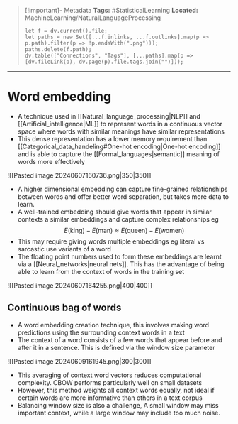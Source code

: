 > [!important]- Metadata
> **Tags:** #StatisticalLearning 
> **Located:** MachineLearning/NaturalLanguageProcessing
> ```dataviewjs
> let f = dv.current().file;
> let paths = new Set([...f.inlinks, ...f.outlinks].map(p => p.path).filter(p => !p.endsWith(".png")));
> paths.delete(f.path);
> dv.table(["Connections", "Tags"], [...paths].map(p => [dv.fileLink(p), dv.page(p).file.tags.join("")]));
> ```

___
# Word embedding
- A technique used in [[Natural_language_processing|NLP]] and [[Artificial_intelligence|ML]] to represent words in a continuous vector space where words with similar meanings have similar representations
- This dense representation has a lower memory requirement than [[Categorical_data_handeling#One-hot encoding|One-hot encoding]]  and is able to capture the [[Formal_languages|semantic]] meaning of words more effectively 


![[Pasted image 20240607160736.png|350|350]]

- A higher dimensional embedding can capture fine-grained relationships between words and offer better word separation, but takes more data to learn. 
- A well-trained embedding should give words that appear in similar contexts a similar embeddings and capture complex relationships eg
$$E(\text{king})-E(\text{man})\approx E(\text{queen})-E(\text{women})$$
- This may require giving words multiple embeddings eg literal vs sarcastic use variants of a word
- The floating point numbers used to form these embeddings are learnt via a [[Neural_networks|neural nets]]. This has the advantage of being able to learn from the context of words in the training set

![[Pasted image 20240607164255.png|400|400]]

## Continuous bag of words
- A word embedding creation technique, this involves making word predictions using the surrounding context words in a text
- The context of a word consists of a few words that appear before and after it in a sentence. This is defined via the window size parameter 


![[Pasted image 20240609161945.png|300|300]]
- This averaging of context word vectors reduces computational complexity. CBOW performs particularly well on small datasets
- However, this method weights all context words equally, not ideal if certain words are more informative than others in a text corpus
- Balancing window size is also a challenge, A small window may miss important context, while a large window may include too much noise.